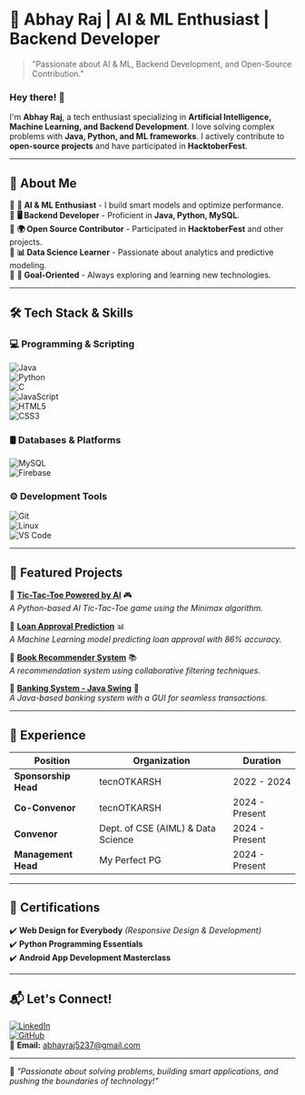 # 🚀 **Abhay Raj** | AI & ML Enthusiast | Backend Developer  

> "Passionate about AI & ML, Backend Development, and Open-Source Contribution."  

### **Hey there!** 👋  
I'm **Abhay Raj**, a tech enthusiast specializing in **Artificial Intelligence, Machine Learning, and Backend Development**. I love solving complex problems with **Java, Python, and ML frameworks**. I actively contribute to **open-source projects** and have participated in **HacktoberFest**.  

---

## 🎯 **About Me**  

🔹 **🔬 AI & ML Enthusiast** - I build smart models and optimize performance.  
🔹 **🖥️ Backend Developer** - Proficient in **Java, Python, MySQL**.  
🔹 **🌍 Open Source Contributor** - Participated in **HacktoberFest** and other projects.  
🔹 **📊 Data Science Learner** - Passionate about analytics and predictive modeling.  
🔹 **🎯 Goal-Oriented** - Always exploring and learning new technologies.  

---

## 🛠 **Tech Stack & Skills**  

### **💻 Programming & Scripting**  
![Java](https://img.shields.io/badge/Java-%23ED8B00.svg?style=for-the-badge&logo=java&logoColor=white)  
![Python](https://img.shields.io/badge/Python-3776AB?style=for-the-badge&logo=python&logoColor=white)  
![C](https://img.shields.io/badge/C-%2300599C.svg?style=for-the-badge&logo=c&logoColor=white)  
![JavaScript](https://img.shields.io/badge/JavaScript-%23F7DF1E.svg?style=for-the-badge&logo=javascript&logoColor=black)  
![HTML5](https://img.shields.io/badge/HTML5-%23E34F26.svg?style=for-the-badge&logo=html5&logoColor=white)  
![CSS3](https://img.shields.io/badge/CSS3-%231572B6.svg?style=for-the-badge&logo=css3&logoColor=white)  

### **🛢️ Databases & Platforms**  
![MySQL](https://img.shields.io/badge/MySQL-%234479A1.svg?style=for-the-badge&logo=mysql&logoColor=white)  
![Firebase](https://img.shields.io/badge/Firebase-FFCA28?style=for-the-badge&logo=firebase&logoColor=black)  

### **⚙️ Development Tools**  
![Git](https://img.shields.io/badge/Git-F05032?style=for-the-badge&logo=git&logoColor=white)  
![Linux](https://img.shields.io/badge/Linux-%23FCC624.svg?style=for-the-badge&logo=linux&logoColor=black)  
![VS Code](https://img.shields.io/badge/VS%20Code-%23007ACC.svg?style=for-the-badge&logo=visual-studio-code&logoColor=white)  

---

## 📂 **Featured Projects**  

🔹 **[Tic-Tac-Toe Powered by AI](https://github.com/ar5237/TIC-TAC-TOE)** 🎮  
_A Python-based AI Tic-Tac-Toe game using the Minimax algorithm._  

🔹 **[Loan Approval Prediction](https://github.com/ar5237/Loan-Approval-Prediction)** 📊  
_A Machine Learning model predicting loan approval with 86% accuracy._  

🔹 **[Book Recommender System](https://github.com/ar5237/Book-Recommender-System)** 📚  
_A recommendation system using collaborative filtering techniques._  

🔹 **[Banking System - Java Swing](https://github.com/ar5237/Banking-System)** 🏦  
_A Java-based banking system with a GUI for seamless transactions._  

---

## 💼 **Experience**  

| Position | Organization | Duration |
|----------|-------------|----------|
| **Sponsorship Head** | tecnOTKARSH | 2022 - 2024 |
| **Co-Convenor** | tecnOTKARSH | 2024 - Present |
| **Convenor** | Dept. of CSE (AIML) & Data Science | 2024 - Present |
| **Management Head** | My Perfect PG | 2024 - Present |

---

## 📜 **Certifications**  

✔️ **Web Design for Everybody** *(Responsive Design & Development)*  
✔️ **Python Programming Essentials**  
✔️ **Android App Development Masterclass**  

---

## 📬 **Let's Connect!**  

[![LinkedIn](https://img.shields.io/badge/LinkedIn-0A66C2?style=for-the-badge&logo=linkedin&logoColor=white)](https://www.linkedin.com/in/abhay-raj-8ab095216/)  
[![GitHub](https://img.shields.io/badge/GitHub-181717?style=for-the-badge&logo=github&logoColor=white)](https://github.com/ar5237)  
📧 **Email:** [abhayraj5237@gmail.com](mailto:abhayraj5237@gmail.com)  

---

🚀 *"Passionate about solving problems, building smart applications, and pushing the boundaries of technology!"*
